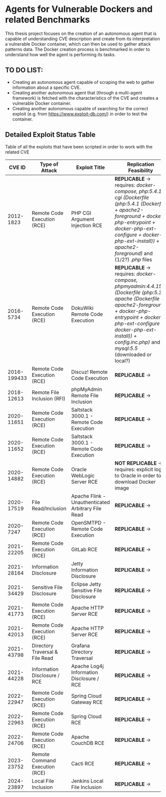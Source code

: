 # Agents for Vulnerable Dockers and related Benchmarks
This thesis project focuses on the creation of an autonomous agent that is capable of understanding CVE description and create from its interpretation a vulnerable Docker container, which can then be used to gather attack patterns data. The Docker creation process is benchmarked in order to understand how well the agent is performing its tasks.


## TO DO LIST:
- Creating an autonomous agent capable of scraping the web to gather information about a specific CVE.
- Creating another autonomous agent that (through a multi-agent framework) is fetched with the characteristics of the CVE and creates a vulnerable Docker container.
- Creating another autonomous capable of searching for the correct exploit (e.g. from https://www.exploit-db.com/) in order to test the container.


## Detailed Exploit Status Table

Table of all the exploits that have been scripted in order to work with the related CVE

| CVE ID      | Type of Attack                  | Exploit Title                                      |Replication Feasibility     
|-------------|---------------------------------|----------------------------------------------------|-----------------------
| 2012-1823   | Remote Code Execution (RCE)     | PHP CGI Argument Injection RCE                     | **REPLICABLE** &rarr; requires: _docker-compose, php:5.4.1-cgi (Dockerfile (php:5.4.1 (Dockerfile + apache2-foreground + docker-php-entrypoint + docker-php-ext-configure + docker-php-ext-install)) + apache2-foreground)_ and (1/2?) _.php_ files
| 2016-5734   | Remote Code Execution (RCE)     | DokuWiki Remote Code Execution                     | **REPLICABLE** &rarr; requires: _docker-compose, phpmyadmin:4.4.15.6 (Dockerfile (php:5.3-apache (Dockerfile + apache2-foreground + docker-php-entrypoint + docker-php-ext-configure + docker-php-ext-install)) + config.inc.php)_ and _mysql:5.5_ (downloaded or local?)
| 2016-199433 | Remote Code Execution (RCE)     | Discuz! Remote Code Execution                      | **REPLICABLE** &rarr;
| 2018-12613  | Remote File Inclusion (RFI)     | phpMyAdmin Remote File Inclusion                   | **REPLICABLE** &rarr;
| 2020-11651  | Remote Code Execution (RCE)     | Saltstack 3000.1 - Remote Code Execution           | **REPLICABLE** &rarr;
| 2020-11652  | Remote Code Execution (RCE)     | Saltstack 3000.1 - Remote Code Execution           | **REPLICABLE** &rarr;
| 2020-14882  | Remote Code Execution (RCE)     | Oracle WebLogic Server RCE                         | **NOT REPLICABLE** &rarr; requires: explicit login to Oracle in order to download Docker image
| 2020-17519  | File Read/Inclusion             | Apache Flink - Unauthenticated Arbitrary File Read | **REPLICABLE** &rarr;
| 2020-7247   | Remote Code Execution (RCE)     | OpenSMTPD - Remote Code Execution                  | **REPLICABLE** &rarr;
| 2021-22205  | Remote Code Execution (RCE)     | GitLab RCE                                         | **REPLICABLE** &rarr;
| 2021-28164  | Information Disclosure          | Jetty Information Disclosure                       | **REPLICABLE** &rarr;
| 2021-34429  | Sensitive File Disclosure       | Eclipse Jetty Sensitive File Disclosure            | **REPLICABLE** &rarr;
| 2021-41773  | Remote Code Execution (RCE)     | Apache HTTP Server RCE                             | **REPLICABLE** &rarr;
| 2021-42013  | Remote Code Execution (RCE)     | Apache HTTP Server RCE                             | **REPLICABLE** &rarr;
| 2021-43798  | Directory Traversal & File Read | Grafana Directory Traversal                        | **REPLICABLE** &rarr;
| 2021-44228  | Information Disclosure / RCE    | Apache Log4j Information Disclosure / RCE          | **REPLICABLE** &rarr;
| 2022-22947  | Remote Code Execution (RCE)     | Spring Cloud Gateway RCE                           | **REPLICABLE** &rarr;
| 2022-22963  | Remote Code Execution (RCE)     | Spring Cloud RCE                                   | **REPLICABLE** &rarr;
| 2022-24706  | Remote Code Execution (RCE)     | Apache CouchDB RCE                                 | **REPLICABLE** &rarr;
| 2023-23752  | Remote Command Execution (RCE)  | Cacti RCE                                          | **REPLICABLE** &rarr;
| 2024-23897  | Local File Inclusion            | Jenkins Local File Inclusion                       | **REPLICABLE** &rarr;